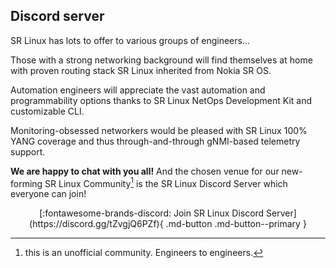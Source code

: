 ## Discord server

SR Linux has lots to offer to various groups of engineers...

Those with a strong networking background will find themselves at home with proven routing stack SR Linux inherited from Nokia SR OS.

Automation engineers will appreciate the vast automation and programmability options thanks to SR Linux NetOps Development Kit and customizable CLI.

Monitoring-obsessed networkers would be pleased with SR Linux 100% YANG coverage and thus through-and-through gNMI-based telemetry support.

**We are happy to chat with you all!** And the chosen venue for our new-forming SR Linux Community[^1] is the SR Linux Discord Server which everyone can join!

<center markdown>[:fontawesome-brands-discord: Join SR Linux Discord Server](https://discord.gg/tZvgjQ6PZf){ .md-button .md-button--primary }</center>

<!-- ## Always-ON SR Linux
It is extremely easy and hassle free to run SR Linux, thanks to the [public container image](get-started.md#getting-the-image) and topology builder tool - [containerlab](https://containerlab.srlinux.dev).

But wouldn't it be nice to have an SR Linux instance running in the cloud open for everyone to tinker with? We think it would, so we created an **Always-ON SR Linux** instance that we invite you to [try out](alwayson.md). -->

[^1]: this is an unofficial community. Engineers to engineers.
